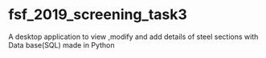 # fsf_2019_screening_task3
A desktop application to view ,modify and add details of steel sections with Data base(SQL) made in Python
